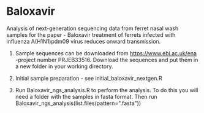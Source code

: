 # Baloxavir
Analysis of next-generation sequencing data from ferret nasal wash samples for the paper - Baloxavir treatment of ferrets infected with influenza A(H1N1)pdm09 virus reduces onward transmission.

1. Sample sequences can be downloaded from https://www.ebi.ac.uk/ena -project number PRJEB33516. Download the sequences and put them in a new folder in your working directory.

2. Initial sample preparation - see initial_baloxavir_nextgen.R

3. Run Baloxavir_ngs_analysis.R to perform the analysis. To do this you will need a folder with the samples in fasta format.  Then run Baloxavir_ngs_analysis(list.files(pattern=".fasta"))

